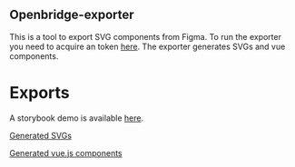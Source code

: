 ## Openbridge-exporter ##
This is a tool to export SVG components from Figma. 
To run the exporter you need to acquire an token [here](https://www.figma.com/developers/api#access-tokens).
The exporter generates SVGs and vue components.

# Exports #
A storybook demo is available [here](https://torsteinibo.gitlab.io/openbridge-exporter/).

[Generated SVGs](https://gitlab.com/torsteinibo/openbridge-exporter/-/jobs/artifacts/master/browse/gen?job=build)

[Generated vue.js components](https://gitlab.com/torsteinibo/openbridge-exporter/-/jobs/artifacts/master/browse/gen-vue?job=build)